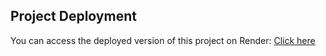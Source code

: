 ## Project Deployment

You can access the deployed version of this project on Render: [Click here](https://flask-final-abhi.onrender.com/)
